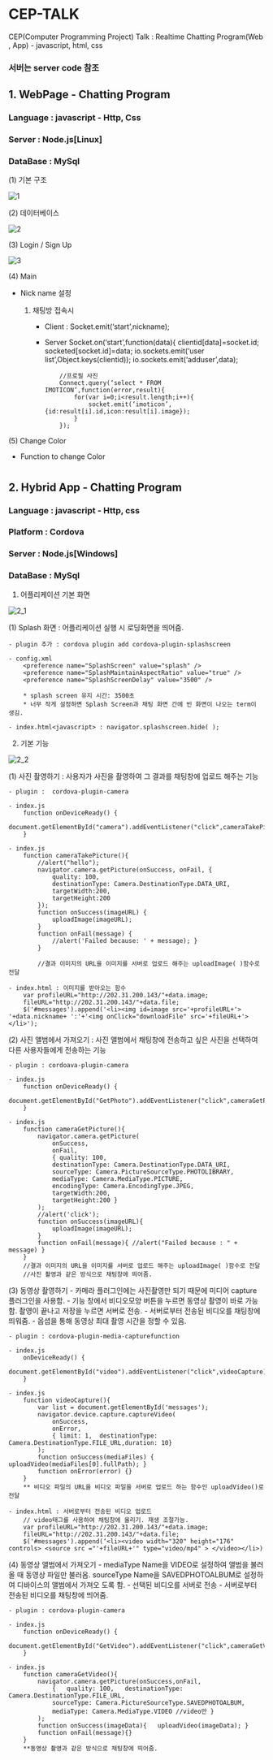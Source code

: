 # CEP-TALK
CEP(Computer Programming Project) Talk : Realtime Chatting Program(Web , App) - javascript, html, css

### 서버는 server code 참조
##

## 1. WebPage - Chatting Program

### Language : javascript - Http, Css

### Server : Node.js[Linux]

### DataBase : MySql

(1) 기본 구조

![1](https://user-images.githubusercontent.com/22411296/61609729-02948000-ac92-11e9-871c-f79055e4c5b0.JPG)

(2) 데이터베이스

![2](https://user-images.githubusercontent.com/22411296/61609752-150eb980-ac92-11e9-8ecd-52f456496d4b.JPG)

(3) Login / Sign Up

![3](https://user-images.githubusercontent.com/22411296/61610329-ceba5a00-ac93-11e9-870a-deef2d146f5c.png)

(4) Main

- Nick name 설정
    1. 채팅방 접속시
        
        - Client : Socket.emit(‘start’,nickname);

        - Server
              Socket.on(‘start’,function(data){
	                clientid[data]=socket.id;
	                socketed[socket.id]=data;
	                io.sockets.emit(‘user list’,Object.keys(clientid));
	                io.sockets.emit(‘adduser’,data);
                  
                  //프로필 사진
                  Connect.query(‘select * FROM IMOTICON’,function(error,result){
	                  for(var i=0;i<result.length;i++){
		                  socket.emit(‘imoticon’,{id:result[i].id,icon:result[i].image});
	                  }
                  });
		  
 (5) Change Color

- Function to change Color

# 

## 2. Hybrid App - Chatting Program

### Language : javascript - Http, css

### Platform : Cordova

### Server : Node.js[Windows]

### DataBase : MySql

1. 어플리케이션 기본 화면

![2_1](https://user-images.githubusercontent.com/22411296/61611840-dda30b80-ac97-11e9-8244-5976536bbaba.PNG)

(1) Splash 화면 : 어플리케이션 실행 시 로딩화면을 띄어줌.

	- plugin 추가 : cordova plugin add cordova-plugin-splashscreen

	- config.xml
		<preference name="SplashScreen" value="splash" /> 
		<preference name="SplashMaintainAspectRatio" value="true" /> 
		<preference name="SplashScreenDelay" value="3500" /> 
		
		* splash screen 유지 시간: 3500초
		* 너무 작게 설정하면 Splash Screen과 채팅 화면 간에 빈 화면이 나오는 term이 생김.
		
	- index.html<javascript> : navigator.splashscreen.hide( );

2. 기본 기능

![2_2](https://user-images.githubusercontent.com/22411296/61613031-29a37f80-ac9b-11e9-949c-652fa4b51537.PNG)

(1) 사진 촬영하기 : 사용자가 사진을 촬영하여 그 결과를 채팅창에 업로드 해주는 기능

	- plugin :  cordova-plugin-camera

	- index.js
		function onDeviceReady() {     
			document.getElementById("camera").addEventListener("click",cameraTakePicture); 
		}
		
	- index.js
		function cameraTakePicture(){ 
			//alert("hello"); 
			navigator.camera.getPicture(onSuccess, onFail, { 
				quality: 100, 
				destinationType: Camera.DestinationType.DATA_URI,
				targetWidth:200, 
				targetHeight:200 
			}); 
			function onSuccess(imageURL) { 
				uploadImage(imageURL); 
			} 
			function onFail(message) { 
				//alert('Failed because: ' + message); } 
			}
			
			//결과 이미지의 URL을 이미지를 서버로 업로드 해주는 uploadImage( )함수로 전달
	
	- index.html : 이미지를 받아오는 함수
		var profileURL="http://202.31.200.143/"+data.image; 
		fileURL="http://202.31.200.143/"+data.file; 
		$('#messages').append('<li><img id=image src='+profileURL+'> '+data.nickname+ ':'+'<img onClick="downloadFile" src='+fileURL+'></li>');

(2) 사진 앨범에서 가져오기 : 사진 앨범에서 채팅창에 전송하고 싶은 사진을 선택하여 다른 사용자들에게 전송하는 기능

	- plugin : cordoava-plugin-camera
	
	- index.js
		function onDeviceReady() {    
			document.getElementById("GetPhoto").addEventListener("click",cameraGetPicture); 
		}
		
	- index.js
		function cameraGetPicture(){ 
			navigator.camera.getPicture(
				onSuccess,
				onFail, 
				{ quality: 100, 
				destinationType: Camera.DestinationType.DATA_URI, 
				sourceType: Camera.PictureSourceType.PHOTOLIBRARY, 
				mediaType: Camera.MediaType.PICTURE,
				encodingType: Camera.EncodingType.JPEG, 
				targetWidth:200, 
				targetHeight:200 }
			); 
			//alert('click'); 
			function onSuccess(imageURL){ 
				uploadImage(imageURL); 
			} 
			function onFail(message){ //alert("Failed because : " + message) } 
		}
		//결과 이미지의 URL을 이미지를 서버로 업로드 해주는 uploadImage( )함수로 전달
		//사진 촬영과 같은 방식으로 채팅창에 띄어줌.

(3) 동영상 촬영하기
	- 카메라 플러그인에는 사진촬영만 되기 때문에 미디어 capture 플러그인을 사용함. 
	- 기능 창에서 비디오모양 버튼을 누르면 동영상 촬영이 바로 가능함. 촬영이 끝나고 저장을 누르면 서버로 전송. 
	- 서버로부터 전송된 비디오를 채팅창에 띄워줌. 
	- 옵셥을 통해 동영상 최대 촬영 시간을 정할 수 있음.
	
	- plugin : cordova-plugin-media-capturefunction
	
	- index.js
		onDeviceReady() {    
			document.getElementById("video").addEventListener("click",videoCapture);  
		}
		
	- index.js
		function videoCapture(){    
			var list = document.getElementById('messages');  
			navigator.device.capture.captureVideo(
				onSuccess, 
				onError, 
				{ limit: 1,  destinationType: Camera.DestinationType.FILE_URL,duration: 10}
			);         
			function onSuccess(mediaFiles) { uploadVideo(mediaFiles[0].fullPath); } 
			function onError(error) {}   
		}
		** 비디오 파일의 URL을 비디오 파일을 서버로 업로드 하는 함수인 uploadVideo()로 전달
	
	- index.html : 서버로부터 전송된 비디오 업로드
		// video태그를 사용하여 채팅창에 올리기. 재생 조절가능.  
		var profileURL="http://202.31.200.143/"+data.image; 
		fileURL="http://202.31.200.143/"+data.file; 
		$('#messages').append(‘<li><video width="320" height="176" controls> <source src ="'+fileURL+'" type="video/mp4" > </video></li>)

(4) 동영상 앨범에서 가져오기
	- mediaType Name을 VIDEO로 설정하여 앨범을 불러올 때 동영상 파일만 불러옴. sourceType Name을 SAVEDPHOTOALBUM로 설정하여 디바이스의 앨범에서 가져오 도록 함.
	- 선택된 비디오를 서버로 전송 
	- 서버로부터 전송된 비디오를 채팅창에 띄어줌.

	- plugin : cordova-plugin-camera
	
	- index.js
		function onDeviceReady() {     
			document.getElementById("GetVideo").addEventListener("click",cameraGetVideo);  
		}
		
	- index.js
		function cameraGetVideo(){ 
			navigator.camera.getPicture(onSuccess,onFail, 
				{   quality: 100,   destinationType: Camera.DestinationType.FILE_URL,  
				sourceType: Camera.PictureSourceType.SAVEDPHOTOALBUM,  
				mediaType: Camera.MediaType.VIDEO //video만 }
			); 
			function onSuccess(imageData){   uploadVideo(imageData); }
			function onFail(message){}
		}
		**동영상 촬영과 같은 방식으로 채팅창에 띄어줌.




